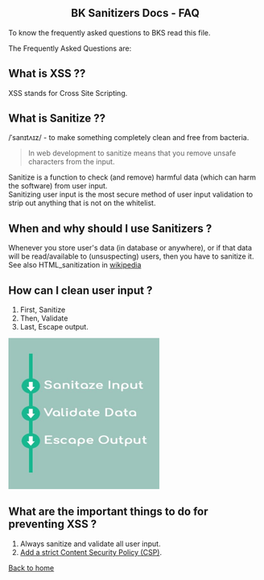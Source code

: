 <h2 align="center">BK Sanitizers Docs - FAQ</h2>

<link rel="stylesheet" href="https://puneetgopinath.github.io/Sanitizers/css/main.css" />

To know the frequently asked questions to BKS read this file.

The Frequently Asked Questions are:

## What is XSS ??

XSS stands for Cross Site Scripting.

## What is Sanitize ??

/ˈsanɪtʌɪz/ - to make something completely clean and free from bacteria.<br>

> In web development to sanitize means that you remove unsafe characters from the input.

Sanitize is a function to check (and remove) harmful data (which can harm the software) from user input.<br>
Sanitizing user input is the most secure method of user input validation to strip out anything that is not on the whitelist.<br>

## When and why should I use Sanitizers ?

Whenever you store user's data (in database or anywhere), or if that data will be read/available to (unsuspecting) users, then you have to sanitize it.<br>
See also HTML_sanitization in
[wikipedia](https://en.m.wikipedia.org/wiki/HTML_sanitization)<br>

## How can I clean user input ?

1. First, Sanitize
2. Then, Validate
3. Last, Escape output.

<img src="../gif/Sanitize.jpg" alt="Validating process image" style="width:300;height:300;" height="300" width="300" />

## What are the important things to do for preventing XSS ?

1. Always sanitize and validate all user input.
2. [Add a strict Content Security Policy (CSP)](https://web.dev/strict-csp/).

[Back to home](README.md)
